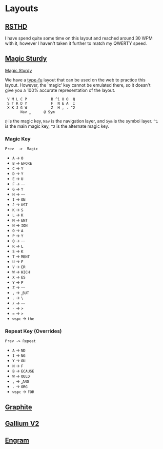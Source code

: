# Layouts

## [RSTHD](https://cyanophage.github.io/index.html#rsthd)

I have spend quite some time on this layout and reached around 30 WPM with it, however I haven't taken it further to match my QWERTY speed.

## [Magic Sturdy](https://cyanophage.github.io/index.html#sturdy)

[Magic Sturdy](https://github.com/Ikcelaks/keyboard_layouts/blob/main/magic_sturdy/magic_sturdy.md)

We have a [type-fu](https://type-fu.com) layout that can be used on the web to practice this layout. However, the 'magic' key cannot be emulated there, so it doesn't give you a 100% accurate representation of the layout.

```plaintext
 V M L C P           B ^1 U O  Q
 S T R D Y           F  N E A  I
 X K J G W           Z  H , . ^2
       Nav ⎵      @ Sym
```

`@` is the magic key, `Nav` is the navigation layer, and `Sym` is the symbol layer. `^1` is the main magic key, `^2` is the alternate magic key.

### Magic Key

`Prev  ->  Magic`
- `A` -> `O`
- `B` -> `EFORE`
- `C` -> `Y`
- `D` -> `Y`
- `E` -> `U`
- `F` -> --
- `G` -> `Y`
- `H` -> --
- `I` -> `ON`
- `J` -> `UST`
- `K` -> `S`
- `L` -> `K`
- `M` -> `ENT`
- `N` -> `ION`
- `O` -> `A`
- `P` -> `Y`
- `Q` -> --
- `R` -> `L`
- `S` -> `K`
- `T` -> `MENT`
- `U` -> `E`
- `V` -> `ER`
- `W` -> `HICH`
- `X` -> `ES`
- `Y` -> `P`
- `Z` -> --
- `,` -> `⎵BUT`
- `.` -> `\`
- `/` -> --
- `-` -> `>`
- `=` -> `>`
- `wspc` -> `the`

### Repeat Key (Overrides)

`Prev -> Repeat`
- `A` -> `ND`
- `I` -> `NG`
- `Y` -> `OU`
- `N` -> `F`
- `B` -> `ECAUSE`
- `W` -> `OULD`
- `,` -> `⎵AND`
- `.` -> `ORG`
- `wspc` -> `FOR`

## [Graphite](https://cyanophage.github.io/index.html#graphite)

## [Gallium V2](https://cyanophage.github.io/index.html#gallium_v2)

## [Engram](https://cyanophage.github.io/index.html#engram)

